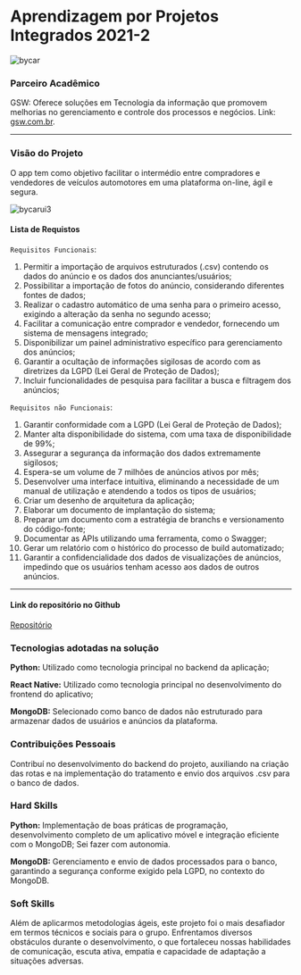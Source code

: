 # Aprendizagem por Projetos Integrados 2021-2
![bycar](https://user-images.githubusercontent.com/54710426/143996382-5957fd8b-9954-42c9-82d7-84caf1653117.PNG)

### Parceiro Acadêmico
GSW: Oferece soluções em Tecnologia da informação que promovem melhorias no gerenciamento e controle dos processos e negócios.
Link:  [gsw.com.br](http://www.gsw.com.br/index.php).


***

### Visão do Projeto
O app tem como objetivo facilitar o intermédio entre compradores e vendedores de veículos automotores em uma plataforma on-line, ágil e segura.

![bycarui3](https://user-images.githubusercontent.com/54710426/144003308-99ce09b5-ca46-4c4b-bccf-180db9613444.PNG)


#### Lista de Requistos 

`Requisitos Funcionais`: 
1. Permitir a importação de arquivos estruturados (.csv) contendo os dados do anúncio e os dados dos anunciantes/usuários;
2. Possibilitar a importação de fotos do anúncio, considerando diferentes fontes de dados;
3. Realizar o cadastro automático de uma senha para o primeiro acesso, exigindo a alteração da senha no segundo acesso;
4. Facilitar a comunicação entre comprador e vendedor, fornecendo um sistema de mensagens integrado;
5. Disponibilizar um painel administrativo específico para gerenciamento dos anúncios;
6. Garantir a ocultação de informações sigilosas de acordo com as diretrizes da LGPD (Lei Geral de Proteção de Dados);
7. Incluir funcionalidades de pesquisa para facilitar a busca e filtragem dos anúncios; 


`Requisitos não Funcionais`:
1. Garantir conformidade com a LGPD (Lei Geral de Proteção de Dados);
2. Manter alta disponibilidade do sistema, com uma taxa de disponibilidade de 99%;
3. Assegurar a segurança da informação dos dados extremamente sigilosos;
4. Espera-se um volume de 7 milhões de anúncios ativos por mês;
5. Desenvolver uma interface intuitiva, eliminando a necessidade de um manual de utilização e atendendo a todos os tipos de usuários;
6. Criar um desenho de arquitetura da aplicação;
7. Elaborar um documento de implantação do sistema;
8. Preparar um documento com a estratégia de branchs e versionamento do código-fonte;
9. Documentar as APIs utilizando uma ferramenta, como o Swagger;
10. Gerar um relatório com o histórico do processo de build automatizado;
11. Garantir a confidencialidade dos dados de visualizações de anúncios, impedindo que os usuários tenham acesso aos dados de outros anúncios.

***

#### Link do repositório no Github
[Repositório](https://github.com/JodanGalas/ByCar_Projeto_Integrador)


### Tecnologias adotadas na solução

**Python:** Utilizado como tecnologia principal no backend da aplicação;

**React Native:** Utilizado como tecnologia principal no desenvolvimento do frontend do aplicativo;

**MongoDB:** Selecionado como banco de dados não estruturado para armazenar dados de usuários e anúncios da plataforma.


### Contribuições Pessoais
Contribuí no desenvolvimento do backend do projeto, auxiliando na criação das rotas e na implementação do tratamento e envio dos arquivos .csv para o banco de dados.

### Hard Skills
**Python:** Implementação de boas práticas de programação, desenvolvimento completo de um aplicativo móvel e integração eficiente com o MongoDB; Sei fazer com autonomia.

**MongoDB:** Gerenciamento e envio de dados processados para o banco, garantindo a segurança conforme exigido pela LGPD, no contexto do MongoDB.

### Soft Skills
Além de aplicarmos metodologias ágeis, este projeto foi o mais desafiador em termos técnicos e sociais para o grupo. Enfrentamos diversos obstáculos durante o desenvolvimento, o que fortaleceu nossas habilidades de comunicação, escuta ativa, empatia e capacidade de adaptação a situações adversas.
 
